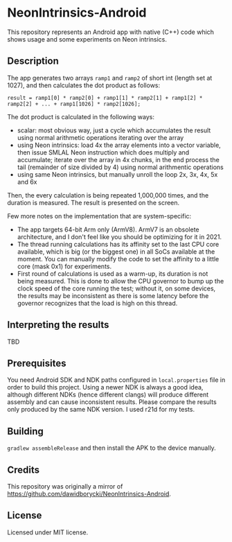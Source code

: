 # NeonIntrinsics-Android
This repository represents an Android app with native (C++) code which shows usage and some experiments on Neon intrinsics.

## Description
The app generates two arrays `ramp1` and `ramp2` of short int (length set at 1027), and then calculates the dot product as follows:
```
result = ramp1[0] * ramp2[0] + ramp1[1] * ramp2[1] + ramp1[2] * ramp2[2] + ... + ramp1[1026] * ramp2[1026];
```
The dot product is calculated in the following ways:
- scalar: most obvious way, just a cycle which accumulates the result using normal arithmetic operations iterating over the array
- using Neon intrinsics: load 4x the array elements into a vector variable, then issue SMLAL Neon instruction which does multiply and accumulate; iterate over the array in 4x chunks, in the end process the tail (remainder of size divided by 4) using normal arithmentic operations
- using same Neon intrinsics, but manually unroll the loop 2x, 3x, 4x, 5x and 6x

Then, the every calculation is being repeated 1,000,000 times, and the duration is measured. The result is presented on the screen.

Few more notes on the implementation that are system-specific:
- The app targets 64-bit Arm only (ArmV8). ArmV7 is an obsolete architecture, and I don't feel like you should be optimizing for it in 2021.
- The thread running calculations has its affinity set to the last CPU core available, which is big (or the biggest one) in all SoCs available at the moment. You can manually modify the code to set the affinity to a little core (mask 0x1) for experiments.
- First round of calculations is used as a warm-up, its duration is not being measured. This is done to allow the CPU governor to bump up the clock speed of the core running the test; without it, on some devices, the results may be inconsistent as there is some latency before the governor recognizes that the load is high on this thread.

## Interpreting the results
TBD

## Prerequisites
You need Android SDK and NDK paths configured in `local.properties` file in order to build this project. Using a newer NDK is always a good idea, although different NDKs (hence different clangs) will produce different assembly and can cause inconsistent results. Please compare the results only produced by the same NDK version. I used r21d for my tests.

## Building
`gradlew assembleRelease` and then install the APK to the device manually.

## Credits
This repository was originally a mirror of https://github.com/dawidborycki/NeonIntrinsics-Android.

## License
Licensed under MIT license.
